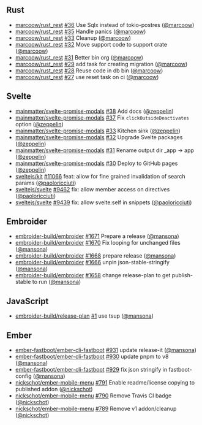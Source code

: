 ## Rust

- [marcoow/rust_rest] [#36](https://github.com/marcoow/rust_rest/pull/36) Use
  Sqlx instead of tokio-postres ([@marcoow])
- [marcoow/rust_rest] [#35](https://github.com/marcoow/rust_rest/pull/35) Handle
  panics ([@marcoow])
- [marcoow/rust_rest] [#33](https://github.com/marcoow/rust_rest/pull/33)
  Cleanup ([@marcoow])
- [marcoow/rust_rest] [#32](https://github.com/marcoow/rust_rest/pull/32) Move
  support code to support crate ([@marcoow])
- [marcoow/rust_rest] [#31](https://github.com/marcoow/rust_rest/pull/31) Better
  bin org ([@marcoow])
- [marcoow/rust_rest] [#29](https://github.com/marcoow/rust_rest/pull/29) add
  task for creating migration ([@marcoow])
- [marcoow/rust_rest] [#28](https://github.com/marcoow/rust_rest/pull/28) Reuse
  code in db bin ([@marcoow])
- [marcoow/rust_rest] [#27](https://github.com/marcoow/rust_rest/pull/27) use
  reset task on ci ([@marcoow])

## Svelte

- [mainmatter/svelte-promise-modals]
  [#38](https://github.com/mainmatter/svelte-promise-modals/pull/38) Add docs
  ([@zeppelin])
- [mainmatter/svelte-promise-modals]
  [#37](https://github.com/mainmatter/svelte-promise-modals/pull/37) Fix
  `clickOutsideDeactivates` option ([@zeppelin])
- [mainmatter/svelte-promise-modals]
  [#33](https://github.com/mainmatter/svelte-promise-modals/pull/33) Kitchen
  sink ([@zeppelin])
- [mainmatter/svelte-promise-modals]
  [#32](https://github.com/mainmatter/svelte-promise-modals/pull/32) Upgrade
  Svelte packages ([@zeppelin])
- [mainmatter/svelte-promise-modals]
  [#31](https://github.com/mainmatter/svelte-promise-modals/pull/31) Rename
  output dir \_app → app ([@zeppelin])
- [mainmatter/svelte-promise-modals]
  [#30](https://github.com/mainmatter/svelte-promise-modals/pull/30) Deploy to
  GitHub pages ([@zeppelin])
- [sveltejs/kit] [#11066](https://github.com/sveltejs/kit/pull/11066) feat:
  allow for fine grained invalidation of search params ([@paoloricciuti])
- [sveltejs/svelte] [#9462](https://github.com/sveltejs/svelte/pull/9462) fix:
  allow member access on directives ([@paoloricciuti])
- [sveltejs/svelte] [#9439](https://github.com/sveltejs/svelte/pull/9439) fix:
  allow svelte:self in snippets ([@paoloricciuti])

## Embroider

- [embroider-build/embroider]
  [#1671](https://github.com/embroider-build/embroider/pull/1671) Prepare a
  release ([@mansona])
- [embroider-build/embroider]
  [#1670](https://github.com/embroider-build/embroider/pull/1670) Fix looping
  for unchanged files ([@mansona])
- [embroider-build/embroider]
  [#1668](https://github.com/embroider-build/embroider/pull/1668) prepare
  release ([@mansona])
- [embroider-build/embroider]
  [#1666](https://github.com/embroider-build/embroider/pull/1666) unpin
  json-stable-stringify ([@mansona])
- [embroider-build/embroider]
  [#1658](https://github.com/embroider-build/embroider/pull/1658) change
  release-plan to get publish-stable to run ([@mansona])

## JavaScript

- [embroider-build/release-plan]
  [#1](https://github.com/embroider-build/release-plan/pull/1) use tsup
  ([@mansona])

## Ember

- [ember-fastboot/ember-cli-fastboot]
  [#931](https://github.com/ember-fastboot/ember-cli-fastboot/pull/931) update
  release-it ([@mansona])
- [ember-fastboot/ember-cli-fastboot]
  [#930](https://github.com/ember-fastboot/ember-cli-fastboot/pull/930) update
  pnpm to v8 ([@mansona])
- [ember-fastboot/ember-cli-fastboot]
  [#929](https://github.com/ember-fastboot/ember-cli-fastboot/pull/929) fix json
  stringify in fastboot-config ([@mansona])
- [nickschot/ember-mobile-menu]
  [#791](https://github.com/nickschot/ember-mobile-menu/pull/791) Enable
  readme/license copying to published addon ([@nickschot])
- [nickschot/ember-mobile-menu]
  [#790](https://github.com/nickschot/ember-mobile-menu/pull/790) Remove Travis
  CI badge ([@nickschot])
- [nickschot/ember-mobile-menu]
  [#789](https://github.com/nickschot/ember-mobile-menu/pull/789) Remove v1
  addon/cleanup ([@nickschot])

[@mansona]: https://github.com/mansona
[@marcoow]: https://github.com/marcoow
[@nickschot]: https://github.com/nickschot
[@paoloricciuti]: https://github.com/paoloricciuti
[@zeppelin]: https://github.com/zeppelin
[ember-fastboot/ember-cli-fastboot]:
  https://github.com/ember-fastboot/ember-cli-fastboot
[embroider-build/embroider]: https://github.com/embroider-build/embroider
[embroider-build/release-plan]: https://github.com/embroider-build/release-plan
[mainmatter/svelte-promise-modals]:
  https://github.com/mainmatter/svelte-promise-modals
[marcoow/rust_rest]: https://github.com/marcoow/rust_rest
[nickschot/ember-mobile-menu]: https://github.com/nickschot/ember-mobile-menu
[sveltejs/kit]: https://github.com/sveltejs/kit
[sveltejs/svelte]: https://github.com/sveltejs/svelte
